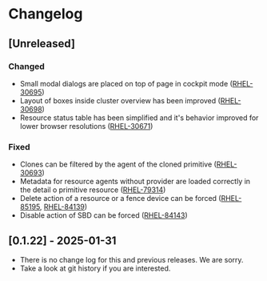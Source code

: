 # Changelog

## [Unreleased]

### Changed

* Small modal dialogs are placed on top of page in cockpit mode ([RHEL-30695])
* Layout of boxes inside cluster overview has been improved ([RHEL-30698])
* Resource status table has been simplified and it's behavior improved for lower
  browser resolutions ([RHEL-30671])

### Fixed

* Clones can be filtered by the agent of the cloned primitive ([RHEL-30693])
* Metadata for resource agents without provider are loaded correctly in the
  detail o primitive resource ([RHEL-79314])
* Delete action of a resource or a fence device can be forced ([RHEL-85195],
  [RHEL-84139])
* Disable action of SBD can be forced ([RHEL-84143])

[RHEL-30671]: https://issues.redhat.com/browse/RHEL-30671
[RHEL-30693]: https://issues.redhat.com/browse/RHEL-30693
[RHEL-30695]: https://issues.redhat.com/browse/RHEL-30695
[RHEL-30698]: https://issues.redhat.com/browse/RHEL-30698
[RHEL-79314]: https://issues.redhat.com/browse/RHEL-79314
[RHEL-84139]: https://issues.redhat.com/browse/RHEL-84139
[RHEL-84143]: https://issues.redhat.com/browse/RHEL-84143
[RHEL-85195]: https://issues.redhat.com/browse/RHEL-85195

## [0.1.22] - 2025-01-31
- There is no change log for this and previous releases. We are sorry.
- Take a look at git history if you are interested.

